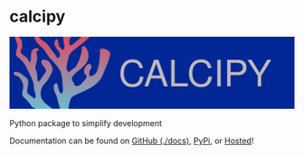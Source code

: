 # calcipy

![docs/calcipy-banner-wide.svg](docs/calcipy-banner-wide.svg)

Python package to simplify development

Documentation can be found on [GitHub (./docs)](./docs), [PyPi](https://pypi.org/project/calcipy/), or [Hosted](https://calcipy.kyleking.me/)!
